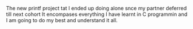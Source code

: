 The new printf project tat I ended up doing alone snce my partner deferred till next cohort
It encompases everything I have learnt in C programmin and I am going to do my best and understand it all.
